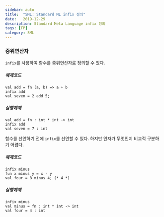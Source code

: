```yaml
---
sidebar: auto
title:  "SML: Standard ML infix 정의"
date:   2019-12-29
description: Standard Meta Language infix 정의
tags: [FP]
category: SML
---
```

### 중위연산자
`infix`를 사용하여 함수를 중위연산자로 정의할 수 있다.

##### 예제코드
```
val add = fn (a, b) => a + b
infix add
val seven = 2 add 5;
```

##### 실행예제
```
val add = fn : int * int -> int
infix add
val seven = 7 : int
```

함수를 선언하기 전에 `infix`를 선언할 수 있다. 하지만 인자가 무엇인지 비교적 구분하기 어렵다.

##### 예제코드
```
infix minus
fun x minus y = x - y
val four = 8 minus 4; (* 4 *)
```

##### 실행예제
```
infix minus
val minus = fn : int * int -> int
val four = 4 : int
```
